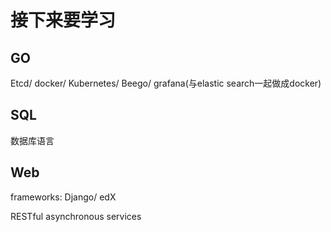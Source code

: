 # 接下来要学习

## GO

Etcd/ docker/ Kubernetes/ Beego/ grafana\(与elastic search一起做成docker\)

## SQL

数据库语言

## Web

frameworks: Django/ edX

RESTful asynchronous services



